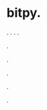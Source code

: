 # bitpy.
.
.
.
.












.






















































.
























.



























.

















































































.





















































